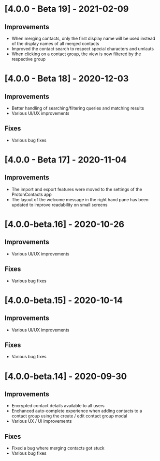 # [4.0.0 - Beta 19] - 2021-02-09

## Improvements

-   When merging contacts, only the first display name will be used instead of the display names of all merged contacts
-   Improved the contact search to respect special characters and umlauts
-   When clicking on a contact group, the view is now filtered by the respective group

# [4.0.0 - Beta 18] - 2020-12-03

## Improvements

-   Better handling of searching/filtering queries and matching results
-   Various UI/UX improvements

## Fixes

-   Various bug fixes

# [4.0.0 - Beta 17] - 2020-11-04

## Improvements

-   The import and export features were moved to the settings of the ProtonContacts app
-   The layout of the welcome message in the right hand pane has been updated to improve readability on small screens

# [4.0.0-beta.16] - 2020-10-26

## Improvements

-   Various UI/UX improvements

## Fixes

-   Various bug fixes

# [4.0.0-beta.15] - 2020-10-14

## Improvements

-   Various UI/UX improvements

## Fixes

-   Various bug fixes

# [4.0.0-beta.14] - 2020-09-30

## Improvements

-   Encrypted contact details available to all users
-   Enchanced auto-complete experience when adding contacts to a contact group using the create / edit contact group modal
-   Various UX / UI improvements

## Fixes

-   Fixed a bug where merging contacts got stuck
-   Various bug fixes
